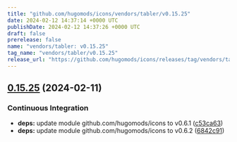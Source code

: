 ```yaml
---
title: "github.com/hugomods/icons/vendors/tabler/v0.15.25"
date: 2024-02-12 14:37:14 +0000 UTC
publishDate: 2024-02-12 14:37:26 +0000 UTC
draft: false
prerelease: false
name: "vendors/tabler: v0.15.25"
tag_name: "vendors/tabler/v0.15.25"
release_url: "https://github.com/hugomods/icons/releases/tag/vendors/tabler/v0.15.25"
---
```


## [0.15.25](https://github.com/hugomods/icons/compare/vendors/tabler/v0.15.24...vendors/tabler/v0.15.25) (2024-02-11)


### Continuous Integration

* **deps:** update module github.com/hugomods/icons to v0.6.1 ([c53ca63](https://github.com/hugomods/icons/commit/c53ca63b1b074b041833e78d52617b2f3c3e9ea3))
* **deps:** update module github.com/hugomods/icons to v0.6.2 ([6842c91](https://github.com/hugomods/icons/commit/6842c91c37221b6792d9d9f38537a81397d810dd))
